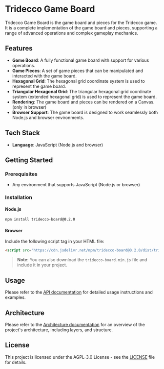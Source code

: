 # Tridecco Game Board

Tridecco Game Board is the game board and pieces for the Tridecco game. It is a complete implementation of the game board and pieces, supporting a range of advanced operations and complex gameplay mechanics.

## Features

- **Game Board**: A fully functional game board with support for various operations.
- **Game Pieces**: A set of game pieces that can be manipulated and interacted with the game board.
- **Hexagonal Grid**: The hexagonal grid coordinate system is used to represent the game board.
- **Triangular Hexagonal Grid**: The triangular hexagonal grid coordinate system (extended hexagonal grid) is used to represent the game board.
- **Rendering**: The game board and pieces can be rendered on a Canvas. (only in browser)
- **Browser Support**: The game board is designed to work seamlessly both Node.js and browser environments.

## Tech Stack

- **Language**: JavaScript (Node.js and browser)

## Getting Started

### Prerequisites

- Any environment that supports JavaScript (Node.js or browser)

### Installation

#### Node.js

```bash
npm install tridecco-board@0.2.0
```

#### Browser

Include the following script tag in your HTML file:

```html
<script src="https://cdn.jsdelivr.net/npm/tridecco-board@0.2.0/dist/tridecco-board.min.js"></script>
```

> **Note**: You can also download the `tridecco-board.min.js` file and include it in your project.

## Usage

Please refer to the [API documentation](docs/API.md) for detailed usage instructions and examples.

## Architecture

Please refer to the [Architecture documentation](docs/ARCHITECTURE.md) for an overview of the project's architecture, including layers, and structure.

## License

This project is licensed under the AGPL-3.0 License - see the [LICENSE](LICENSE) file for details.

